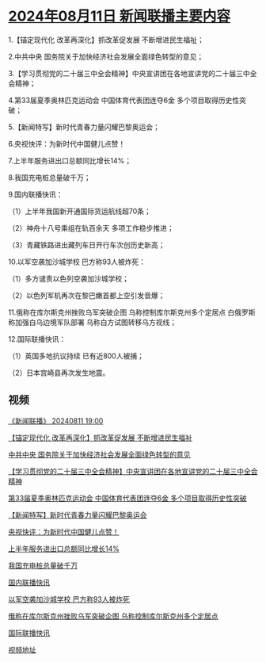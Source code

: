 # [2024年08月11日 新闻联播主要内容](https://tv.cctv.com/lm/xwlb/day/20240811.shtml)

1.【锚定现代化 改革再深化】抓改革促发展 不断增进民生福祉；

2.中共中央 国务院关于加快经济社会发展全面绿色转型的意见；

3.【学习贯彻党的二十届三中全会精神】中央宣讲团在各地宣讲党的二十届三中全会精神；

4.第33届夏季奥林匹克运动会 中国体育代表团连夺6金 多个项目取得历史性突破；

5.【新闻特写】新时代青春力量闪耀巴黎奥运会；

6.央视快评：为新时代中国健儿点赞！

7.上半年服务进出口总额同比增长14%；

8.我国充电桩总量破千万；

9.国内联播快讯：

（1）上半年我国新开通国际货运航线超70条；

（2）神舟十八号乘组在轨百余天 多项工作稳步推进；

（3）青藏铁路进出藏列车日开行车次创历史新高；

10.以军空袭加沙城学校 巴方称93人被炸死：

（1）多方谴责以色列空袭加沙城学校；

（2）以色列军机再次在黎巴嫩首都上空引发音爆；

11.俄称在库尔斯克州挫败乌军突破企图 乌称控制库尔斯克州多个定居点 白俄罗斯称加强白乌边境军队部署 乌称白方试图转移乌方视线；

12.国际联播快讯：

（1）英国多地抗议持续 已有近800人被捕；

（2）日本宫崎县再次发生地震。

## 视频

[《新闻联播》 20240811 19:00](https://tv.cctv.com/2024/08/11/VIDESZrLvWcztloy0XoGXwM0240811.shtml)

[【锚定现代化 改革再深化】抓改革促发展 不断增进民生福祉](https://tv.cctv.com/2024/08/11/VIDEXpUl20hds2VBr1PSz1sW240811.shtml)

[中共中央 国务院关于加快经济社会发展全面绿色转型的意见](https://tv.cctv.com/2024/08/11/VIDEp5rs3h84TTi4Xn53SMkM240811.shtml)

[【学习贯彻党的二十届三中全会精神】中央宣讲团在各地宣讲党的二十届三中全会精神](https://tv.cctv.com/2024/08/11/VIDE14ms1PcFVBsDMQOD8b9m240811.shtml)

[第33届夏季奥林匹克运动会 中国体育代表团连夺6金 多个项目取得历史性突破](https://tv.cctv.com/2024/08/11/VIDEbs1yrH2ShIrINLycv1s0240811.shtml)

[【新闻特写】新时代青春力量闪耀巴黎奥运会](https://tv.cctv.com/2024/08/11/VIDEYyMewP9pvwTlTgGfgMzF240811.shtml)

[央视快评：为新时代中国健儿点赞！](https://tv.cctv.com/2024/08/11/VIDEpWunJZGBT4igpR3FPqSx240811.shtml)

[上半年服务进出口总额同比增长14%](https://tv.cctv.com/2024/08/11/VIDE52crtsHodcGDP4sgEsO3240811.shtml)

[我国充电桩总量破千万](https://tv.cctv.com/2024/08/11/VIDE9wmJ0FY3SZpOBVDJef49240811.shtml)

[国内联播快讯](https://tv.cctv.com/2024/08/11/VIDE3rj6Lv9lyCR18LcBZjTu240811.shtml)

[以军空袭加沙城学校 巴方称93人被炸死](https://tv.cctv.com/2024/08/11/VIDEpDHPswLLgfZbxLvB1nRy240811.shtml)

[俄称在库尔斯克州挫败乌军突破企图 乌称控制库尔斯克州多个定居点](https://tv.cctv.com/2024/08/11/VIDE8ZMAiaELU2B2dzsr1gP0240811.shtml)

[国际联播快讯](https://tv.cctv.com/2024/08/11/VIDEnQnNLPkKiBjZh6rKRKZm240811.shtml)

[视频地址](https://tv.cctv.com/lm/xwlb/day/20240811.shtml) 

